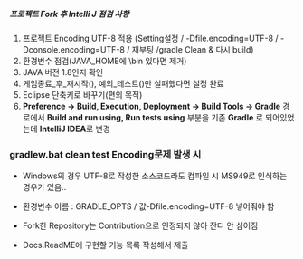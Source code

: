 ##### 프로젝트 Fork 후 Intelli J 점검 사항
1. 프로젝트 Encoding UTF-8 적용
(Setting설정 / -Dfile.encoding=UTF-8 / -Dconsole.encoding=UTF-8 / 재부팅 /gradle Clean & 다시 build)
2. 환경변수 점검(JAVA_HOME에 \bin 있다면 제거)
3. JAVA 버전 1.8인지 확인
4. 게임종료_후_재시작(), 예외_테스트()만 실패했다면 설정 완료
5.  Eclipse 단축키로 바꾸기(편의 목적)
6. **Preference -> Build, Execution, Deployment -> Build Tools -> Gradle** 경로에서
**Build and run using, Run tests using** 부분을 기존 **Gradle** 로 되어있었는데 **IntelliJ IDEA**로 변경

### gradlew.bat clean test Encoding문제 발생 시
- Windows의 경우 UTF-8로 작성한 소스코드라도 컴파일 시 MS949로 인식하는 경우가 있음..
- 환경변수 이름 : GRADLE_OPTS / 값-Dfile.encoding=UTF-8 넣어줘야 함  

- Fork한 Repository는 Contribution으로 인정되지 않아 잔디 안 심어짐
- Docs.ReadME에 구현할 기능 목록 작성해서 제출





